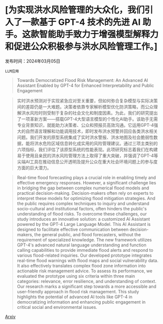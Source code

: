 # [为实现洪水风险管理的大众化，我们引入了一款基于 GPT-4 技术的先进 AI 助手。这款智能助手致力于增强模型解释力和促进公众积极参与洪水风险管理工作。]

发布时间：2024年03月05日

`LLM应用`

> Towards Democratized Flood Risk Management: An Advanced AI Assistant Enabled by GPT-4 for Enhanced Interpretability and Public Engagement

> 实时洪水预测对于实现紧急应对至关重要，但如何弥合复杂模型与实际决策间的差距仍是一大难题。决策者依靠专家解析模型优化防洪策略，而公众理解洪水风险时则受制于复杂的社会文化和制度因素。为此，我们的研究提出了一项革新方案——搭载GPT-4大型语言模型的个性化AI助手。该助手无需专业背景知识，就能助力决策者、公众和预报员高效沟通。它运用GPT-4强大的自然语言理解和功能调用技术，即时发布洪水预警并回应各类洪水相关问题。我们开发的原型系统集成了实时洪水警报、洪水地图及社会脆弱性数据，能将洪水危险区域信息转化成实用的风险管理建议。通过三项主类别的六项指标，我们评估了该原型系统的性能表现。此项研究标志着我们在构建易于使用且亲民的洪水风险管理方法上取得了重大突破，并强调了GPT-4等尖端AI工具在推动信息公开透明及提升公众在重大社会环境问题上的参与度方面的巨大潜力。

> Real-time flood forecasting plays a crucial role in enabling timely and effective emergency responses. However, a significant challenge lies in bridging the gap between complex numerical flood models and practical decision-making. Decision-makers often rely on experts to interpret these models for optimizing flood mitigation strategies. And the public requires complex techniques to inquiry and understand socio-cultural and institutional factors, often hinders the public's understanding of flood risks. To overcome these challenges, our study introduces an innovative solution: a customized AI Assistant powered by the GPT-4 Large Language Model. This AI Assistant is designed to facilitate effective communication between decision-makers, the general public, and flood forecasters, without the requirement of specialized knowledge. The new framework utilizes GPT-4's advanced natural language understanding and function calling capabilities to provide immediate flood alerts and respond to various flood-related inquiries. Our developed prototype integrates real-time flood warnings with flood maps and social vulnerability data. It also effectively translates complex flood zone information into actionable risk management advice. To assess its performance, we evaluated the prototype using six criteria within three main categories: relevance, error resilience, and understanding of context. Our research marks a significant step towards a more accessible and user-friendly approach in flood risk management. This study highlights the potential of advanced AI tools like GPT-4 in democratizing information and enhancing public engagement in critical social and environmental issues.

[Arxiv](https://arxiv.org/abs/2403.03188)